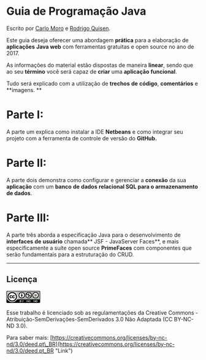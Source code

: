 # Guia de Programação Java

Escrito por [Carlo Moro](https://github.com/cnmoro "Carlo Moro") e [Rodrigo Quisen](https://github.com/quisen "Rodrigo Quisen").

Este guia deseja oferecer uma abordagem **prática** para a elaboração de **aplicações** **Java web** com ferramentas gratuitas e open source no ano de 2017.

As informações do material estão dispostas de maneira **linear**, sendo que ao seu **término** você será capaz de **criar** uma **aplicação** **funcional**.

Tudo será explicado com a utilização de **trechos** **de** **código**, **comentários** e **imagens. **

# Parte I:

A parte um explica como instalar a IDE **Netbeans** e como integrar seu projeto com a ferramenta de controle de versão do **GitHub.**

# Parte II:

A parte dois demonstra como configurar e gerenciar a **conexão** da sua **aplicação** com um **banco** **de** **dados** **relacional **SQL para o armazenamento de** dados**.

# Parte III:

A parte três aborda a especificação Java para o desenvolvimento de **interfaces** **de** **usuário** chamada** JSF - JavaServer Faces**, e mais especificamente a suíte open source **PrimeFaces** com componentes que serão fundamentais para a estruturação do CRUD.

---

## **Licença**

![](/assets/cc.png)

Esse trabalho é licenciado sob as regulamentações da Creative Commons - Atribuição-SemDerivações-SemDerivados 3.0 Não Adaptada \(CC BY-NC-ND 3.0\).

Para saber mais: [https://creativecommons.org/licenses/by-nc-nd/3.0/deed.pt\_BR](https://creativecommons.org/licenses/by-nc-nd/3.0/deed.pt_BR "Link")

